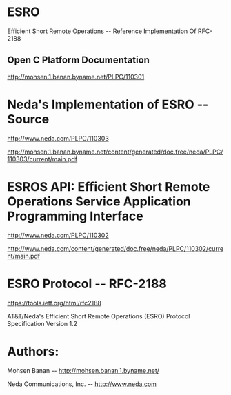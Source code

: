 # ESRO
Efficient Short Remote Operations -- Reference Implementation Of RFC-2188

## Open C Platform Documentation

http://mohsen.1.banan.byname.net/PLPC/110301

# Neda's Implementation of ESRO -- Source

http://www.neda.com/PLPC/110303

http://mohsen.1.banan.byname.net/content/generated/doc.free/neda/PLPC/110303/current/main.pdf


# ESROS API: Efficient Short Remote Operations Service Application Programming Interface

http://www.neda.com/PLPC/110302

http://www.neda.com/content/generated/doc.free/neda/PLPC/110302/current/main.pdf

# ESRO Protocol -- RFC-2188

https://tools.ietf.org/html/rfc2188

AT&T/Neda's Efficient Short Remote Operations (ESRO)
Protocol Specification Version 1.2

# Authors:

Mohsen Banan -- http://mohsen.banan.1.byname.net/

Neda Communications, Inc. -- http://www.neda.com
